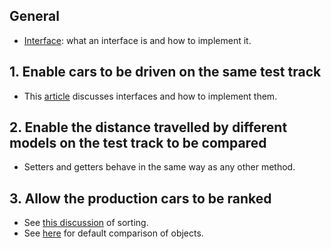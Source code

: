 ## General

- [Interface][interfaces]: what an interface is and how to implement it.

## 1. Enable cars to be driven on the same test track

- This [article][interfaces] discusses interfaces and how to implement them.

## 2. Enable the distance travelled by different models on the test track to be compared

- Setters and getters behave in the same way as any other method.

## 3. Allow the production cars to be ranked

- See [this discussion][sort] of sorting.
- See [here][comparable] for default comparison of objects.

[interfaces]: https://docs.oracle.com/javase/tutorial/java/concepts/interface.html
[interface-property]: https://docs.microsoft.com/en-us/dotnet/csharp/programming-guide/classes-and-structs/interface-properties
[sort]: https://docs.oracle.com/javase/7/docs/api/java/util/Collections.html
[comparable]: https://docs.oracle.com/javase/8/docs/api/java/lang/Comparable.html
